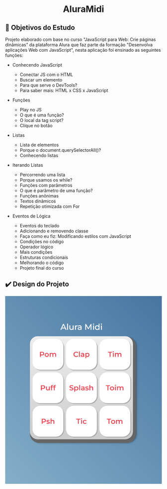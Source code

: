 <h1 align="center">AluraMidi</h1>

## :dart: Objetivos do Estudo
Projeto elaborado com base no curso "JavaScript para Web: Crie páginas dinâmicas" da plataforma Alura que faz parte da formação "Desenvolva aplicações Web com JavaScript", nesta aplicação foi ensinado as seguintes funções:

- Conhecendo JavaScript
    - Conectar JS com o HTML
    - Buscar um elemento
    - Para que serve o DevTools?
    - Para saber mais: HTML x CSS x JavaScript


- Funções
    - Play no JS
    - O que é uma função?
    - O local da tag script?
    - Clique no botão

- Listas
    - Lista de elementos
    - Porque o document.querySelectorAll()?
    - Conhecendo listas

- Iterando Listas
    - Percorrendo uma lista
    - Porque usamos os while?
    - Funções com parâmetros
    - O que é parâmetro de uma função?
    - Funções anônimas
    - Textos dinâmicos
    - Repetição otimizada com For

- Eventos de Lógica
    - Eventos do teclado
    - Adicionando e removendo classe
    - Faça como eu fiz: Modificando estilos com JavaScript
    - Condições no código
    - Operador lógico
    - Mais condições
    - Estruturas condicionais
    - Melhorando o código
    - Projeto final do curso


## :heavy_check_mark: Design do Projeto

<p align="center"><img src="./projeto.png" /></p>